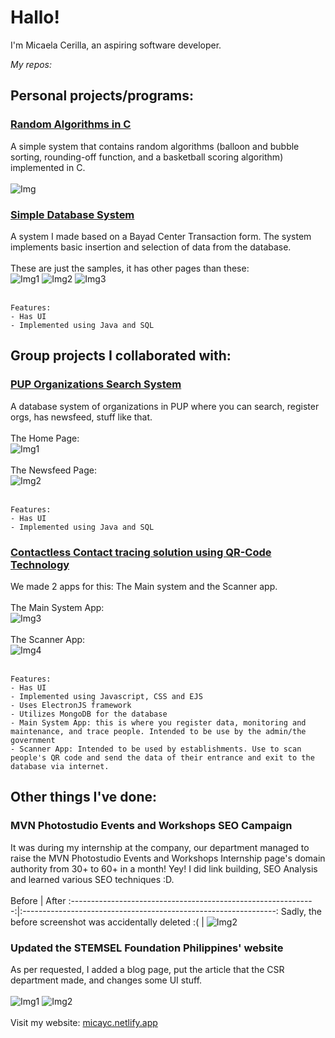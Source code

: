 # Hallo!
I'm Micaela Cerilla, an aspiring software developer. 

*My repos:*
## Personal projects/programs:
### [Random Algorithms in C](https://github.com/Mica56/Random-Algorithms-in-C)
 A simple system that contains random algorithms (balloon and bubble sorting, rounding-off function, and a basketball scoring algorithm) implemented in C.<br/><br/>
 ![Img](https://raw.githubusercontent.com/Mica56/Mica56.github.io/main/images/algorithmsinc.png)

### [Simple Database System](https://github.com/Mica56/Simple-DB-System)
 A system I made based on a Bayad Center Transaction form. The system implements basic insertion and selection of data from the database.<br/><br/>
 These are just the samples, it has other pages than these:<br/>
![Img1](https://raw.githubusercontent.com/Mica56/Mica56.github.io/main/images/sdbs1.png) ![Img2](https://raw.githubusercontent.com/Mica56/Mica56.github.io/main/images/sdbs2.png) ![Img3](https://raw.githubusercontent.com/Mica56/Mica56.github.io/main/images/sdbs.png)<br/><br/>
```
Features:
- Has UI
- Implemented using Java and SQL
```
## Group projects I collaborated with:
### [PUP Organizations Search System](https://github.com/Mica56/OOP-Project-PUP-OrgSearch)
 A database system of organizations in PUP where you can search, register orgs, has newsfeed, stuff like that.<br/><br/>
 The Home Page:<br/>
 ![Img1](https://raw.githubusercontent.com/Mica56/Mica56.github.io/main/images/orgsearch1.png)<br/><br/>
 The Newsfeed Page:<br/>
 ![Img2](https://raw.githubusercontent.com/Mica56/Mica56.github.io/main/images/orgsearch2.png)<br/><br/>
```
Features:
- Has UI
- Implemented using Java and SQL
```
### [Contactless Contact tracing solution using QR-Code Technology](https://github.com/Mica56/CCTS)
 We made 2 apps for this: The Main system and the Scanner app.<br/><br/>
 The Main System App:<br/>
 ![Img3](https://raw.githubusercontent.com/Mica56/Mica56.github.io/main/images/240742352_363574398594415_1557189136392541776_n.jpg)<br/><br/>
 The Scanner App:<br/>
 ![Img4](https://raw.githubusercontent.com/Mica56/Mica56.github.io/main/images/240738925_763746577714721_4837905605516149621_n.jpg)<br/><br/>
 ```
Features:
- Has UI
- Implemented using Javascript, CSS and EJS
- Uses ElectronJS framework
- Utilizes MongoDB for the database
- Main System App: this is where you register data, monitoring and maintenance, and trace people. Intended to be use by the admin/the government
- Scanner App: Intended to be used by establishments. Use to scan people's QR code and send the data of their entrance and exit to the database via internet.
```
## Other things I've done:
### MVN Photostudio Events and Workshops SEO Campaign
It was during my internship at the company, our department managed to raise the MVN Photostudio Events and Workshops Internship page's domain authority from 30+ to 60+ in a month! Yey! I did link building, SEO Analysis and learned various SEO techniques :D.<br/><br/>
                          Before                               |                             After
:-------------------------------------------------------------:|:---------------------------------------------------------------:
     Sadly, the before screenshot was accidentally deleted :(  |  ![Img2](https://raw.githubusercontent.com/Mica56/Mica56.github.io/main/images/242272135_208463764604609_9001079022268625827_n.png)
### Updated the STEMSEL Foundation Philippines' website
As per requested, I added a blog page, put the article that the CSR department made, and changes some UI stuff.<br/><br/>
![Img1](https://raw.githubusercontent.com/Mica56/Mica56.github.io/main/images/stemsel.png) ![Img2](https://raw.githubusercontent.com/Mica56/Mica56.github.io/main/images/stemsel1.png)<br/><br/>
Visit my website: [micayc.netlify.app](https://micayc.netlify.app/)
